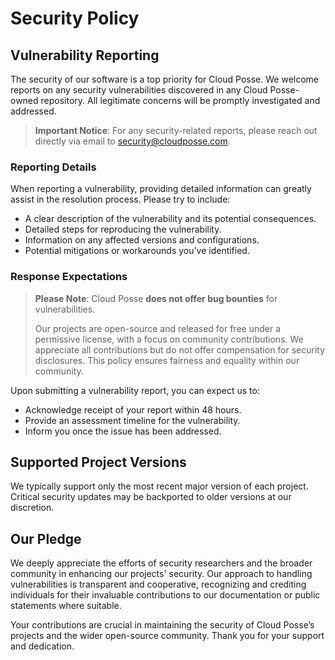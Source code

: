 # Security Policy

## Vulnerability Reporting

The security of our software is a top priority for Cloud Posse. We welcome reports on any security vulnerabilities discovered in any Cloud Posse-owned repository. All legitimate concerns will be promptly investigated and addressed.

> **Important Notice**:
> For any security-related reports, please reach out directly via email to [security@cloudposse.com](mailto:security@cloudposse.com).

### Reporting Details

When reporting a vulnerability, providing detailed information can greatly assist in the resolution process. Please try to include:
- A clear description of the vulnerability and its potential consequences.
- Detailed steps for reproducing the vulnerability.
- Information on any affected versions and configurations.
- Potential mitigations or workarounds you’ve identified.

### Response Expectations

> **Please Note**:
> Cloud Posse **does not offer bug bounties** for vulnerabilities.
>
> Our projects are open-source and released for free under a permissive license, with a focus on community contributions. We appreciate all contributions but do not offer compensation for security disclosures. This policy ensures fairness and equality within our community.

Upon submitting a vulnerability report, you can expect us to:
- Acknowledge receipt of your report within 48 hours.
- Provide an assessment timeline for the vulnerability.
- Inform you once the issue has been addressed.

## Supported Project Versions

We typically support only the most recent major version of each project. Critical security updates may be backported to older versions at our discretion.

## Our Pledge

We deeply appreciate the efforts of security researchers and the broader community in enhancing our projects' security. Our approach to handling vulnerabilities is transparent and cooperative, recognizing and crediting individuals for their invaluable contributions to our documentation or public statements where suitable.

Your contributions are crucial in maintaining the security of Cloud Posse’s projects and the wider open-source community. Thank you for your support and dedication.

